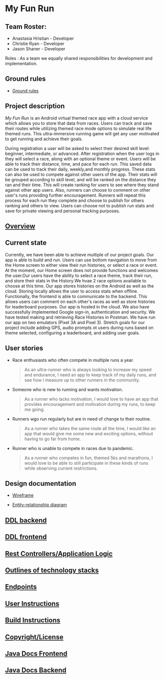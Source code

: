# My Fun Run

## Team Roster:

 * Anastasia Hristian - Developer
 * Christie Ryan - Developer
 * Jason Shaner - Developer
 
 Roles : As a team we equally shared responsibilities for development and implementation.   

## Ground rules

 * [Ground rules](ground-rules.md)

## Project description 

_My Fun Run_ is an Android virtual themed race app with a cloud service which allows you to store 
that data from races. Users can track and save their routes while utilizing themed race mode options
 to simulate real life themed runs. This ultra-immersive running game will get any user motivated to 
 get running and achieve their goals.
 
During registration a user will be asked to select their desired skill level: beginner, intermediate, or advanced. After registration when 
the user logs in they will select a race, along with an optional theme or event. Users will be able to track their distance, time, and pace for
 each run. This saved data can be used to track their daily, weekly,and monthly progress. These 
 stats can also be used to compete against other users of the app. Their stats will be
 grouped according to skill level, and will be ranked on the distance they ran and their time. This will
 create ranking for users to see where they stand against other app users. Also, runners can choose 
 to comment on other user's runs providing further encouragement. Runners will repeat this process
 for each run they complete and choose to publish for others ranking and others to view. Users can
 choose not to publish run stats and save for private viewing and personal tracking purposes.
 
## [Overview](docs/overview.md)

## Current state 

Currently, we have been able to achieve multiple of our project goals. Our app is able to build and
run. Users can use bottom navigation to move from the Home screen to either view their run histories, 
or select a race or event. At the moment, our Home screen does not provide functions and welcomes 
the user.Our users have the ability to select a race theme, track their run, and store their stats in the 
History.We hvae 2 race options available to choose at this time. Our app stores histories on the 
Android as well as the cloud. Storing locally allows the user to access stats when offline. 
Functionally, the frontend is able to communicate to the backend. This allows users can comment on
each other's races as well as store histories for leaderboard purposes. Our app is hosted in the 
cloud. We also have successfully implemented Google sign-in, authentication and security.
We have tested making and retrieving Race Histories in Postman. We have run our app on two emulators
(Pixel 3A and Pixel 3).
Stretch goals for our project include adding GPS, audio prompts ot users during runs based on theme 
selected, configuring a leaderboard, and adding user goals. 

## User stories

* Race enthusiasts who often compete in multiple runs a year.

    > As an ultra-runner who is always looking to increase my speed and endurance, I need an app to keep track of my daily runs,
      and see how I measure up to other runners in the community.
	
* Someone who is new to running and wants motivation.
	
	> As a runner who lacks motivation, I would love to have an app that provides encouragement and motivation during my runs, to keep me going.
                         
* Runners wgo run regularly but are in need of change to their routine.	

	> As a runner who takes the same route all the time, I would like an app that would give me some new and exciting options, without having to go far from home.
 
 * Runner who is unable to compete in races due to pandemic.          
    > As a runner who competes in fun, themed 5ks and marathons, I would love to be able to still participate in these kinds of runs while observing current restrictions.                                                     


## Design documentation

   * [Wireframe](docs/wireframe.md)
   
   * [Entity-relationship diagram](docs/erd.md)

## [DDL backend](https://github.com/my-fun-run/funrun-service/tree/master/docs/sql)

## [DDL frontend](https://github.com/my-fun-run/my-fun-run-client/tree/master/docs/sql)

## [Rest Controllers/Application Logic](https://github.com/my-fun-run/funrun-service/tree/master/src/main/java/edu/cnm/deepdive/funrun/controller)

## [Outlines of technology stacks](https://github.com/my-fun-run/my-fun-run.github.io/blob/master/docs/technology-stacks.md)

## [Endpoints](https://github.com/my-fun-run/my-fun-run.github.io/blob/master/docs/endpoints.md)

## [User Instructions](https://github.com/my-fun-run/my-fun-run-client/blob/master/docs/basic_user_instructions.md)

## [Build Instructions](https://github.com/my-fun-run/my-fun-run-client/blob/master/docs/build_instructions.md)

## [Copyright/License](https://github.com/my-fun-run/my-fun-run-client/blob/master/docs/Notice.md)

## [Java Docs Frontend]()

## [Java Docs Backend]()






